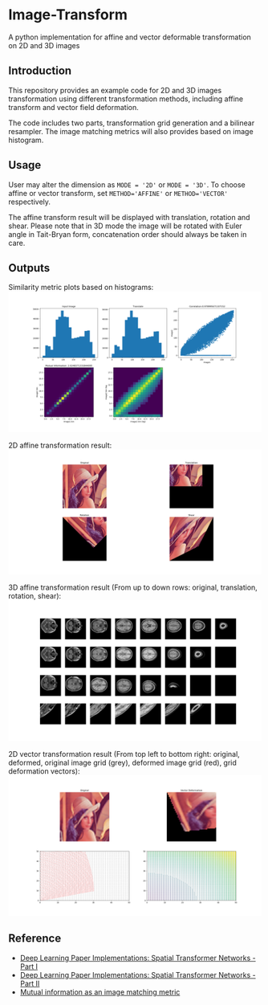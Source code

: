 # Image-Transform
A python implementation for affine and vector deformable transformation on 2D and 3D images

## Introduction
This repository provides an example code for 2D and 3D images transformation using different transformation methods, including affine transform and vector field deformation.

The code includes two parts, transformation grid generation and a bilinear resampler. The image matching metrics will also provides based on image histogram.

## Usage
User may alter the dimension as `MODE = '2D'`  or `MODE = '3D'`. To choose affine or vector transform, set `METHOD='AFFINE'` or `METHOD='VECTOR'` respectively.

The affine transform result will be displayed with translation, rotation and shear. Please note that in 3D mode the image will be rotated with Euler angle in Tait-Bryan form, concatenation order should always be taken in care.

## Outputs
Similarity metric plots based on histograms:
![alt text](./output/metric.png "Similarity Metric Plots")

2D affine transformation result:
![alt text](./output/2d_transform.png "2D affine transformation result")

3D affine transformation result (From up to down rows: original, translation, rotation, shear):
![alt text](./output/3d_transform.png "3D affine transformation result")

2D vector transformation result (From top left to bottom right: original, deformed, original image grid (grey), deformed image grid (red), grid deformation vectors):
![alt text](./output/2d_vector_deformation.png "3D affine transformation result")

## Reference
- [Deep Learning Paper Implementations: Spatial Transformer Networks - Part I](https://kevinzakka.github.io/2017/01/10/stn-part1/)
- [Deep Learning Paper Implementations: Spatial Transformer Networks - Part II](https://kevinzakka.github.io/2017/01/18/stn-part2/)
- [Mutual information as an image matching metric](https://matthew-brett.github.io/teaching/mutual_information.html)